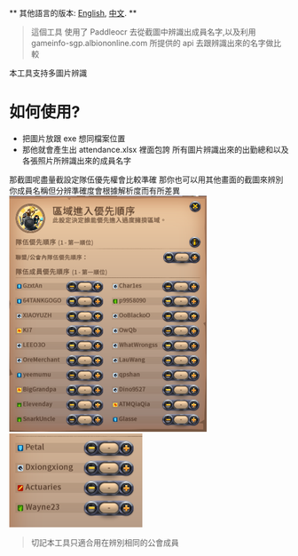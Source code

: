 ** 其他語言的版本: [English](README.md), [中文](README_zh.md). **

> 這個工具 使用了 Paddleocr 去從截圖中辨識出成員名字,以及利用 gameinfo-sgp.albiononline.com 所提供的 api 去跟辨識出來的名字做比較

本工具支持多圖片辨識

# 如何使用?

- 把圖片放跟 exe 想同檔案位置
- 那他就會產生出 attendance.xlsx 裡面包誇 所有圖片辨識出來的出勤總和以及各張照片所辨識出來的成員名字

那截圖呢盡量截設定隊伍優先權會比較準確 那你也可以用其他畫面的截圖來辨別你成員名稱但分辨準確度會根據解析度而有所差異
![image](https://github.com/charlesgoody/albion_team_detection/blob/main/images/image.png)
![image](https://github.com/charlesgoody/albion_team_detection/blob/main/images/image123.png)

> 切記本工具只適合用在辨別相同的公會成員
